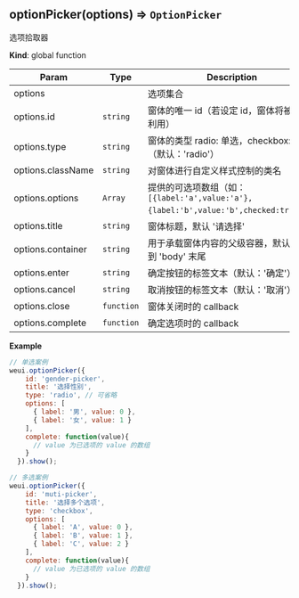 <a name="optionPicker"></a>

## optionPicker(options) ⇒ <code>OptionPicker</code>
选项拾取器

**Kind**: global function  

| Param | Type | Description |
| --- | --- | --- |
| options |  | 选项集合 |
| options.id | <code>string</code> | 窗体的唯一 id（若设定 id，窗体将被重复利用） |
| options.type | <code>string</code> | 窗体的类型 radio: 单选，checkbox: 多选（默认：'radio'） |
| options.className | <code>string</code> | 对窗体进行自定义样式控制的类名 |
| options.options | <code>Array</code> | 提供的可选项数组（如：<code>[{label:'a',value:'a'},{label:'b',value:'b',checked:true}]</code>） |
| options.title | <code>string</code> | 窗体标题，默认 '请选择' |
| options.container | <code>string</code> | 用于承载窗体内容的父级容器，默认追加到 'body' 末尾 |
| options.enter | <code>string</code> | 确定按钮的标签文本（默认：'确定'） |
| options.cancel | <code>string</code> | 取消按钮的标签文本（默认：'取消'） |
| options.close | <code>function</code> | 窗体关闭时的 callback |
| options.complete | <code>function</code> | 确定选项时的 callback |

**Example**  
```js
// 单选案例weui.optionPicker({
    id: 'gender-picker',
    title: '选择性别',
    type: 'radio', // 可省略
    options: [
      { label: '男', value: 0 },
      { label: '女', value: 1 }
    ],
    complete: function(value){
      // value 为已选项的 value 的数组
    }
  }).show();// 多选案例weui.optionPicker({
    id: 'muti-picker',
    title: '选择多个选项',
    type: 'checkbox',
    options: [
      { label: 'A', value: 0 },
      { label: 'B', value: 1 },
      { label: 'C', value: 2 }
    ],
    complete: function(value){
      // value 为已选项的 value 的数组
    }
  }).show();
```
